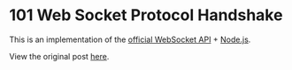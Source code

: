 # 101 Web Socket Protocol Handshake

This is an implementation of the 
[official WebSocket API](http://dev.w3.org/html5/websockets/) +
[Node.js](http://nodejs.org/).

View the original post 
[here](http://simonewebdesign.it/blog/101-web-socket-protocol-handshake).

